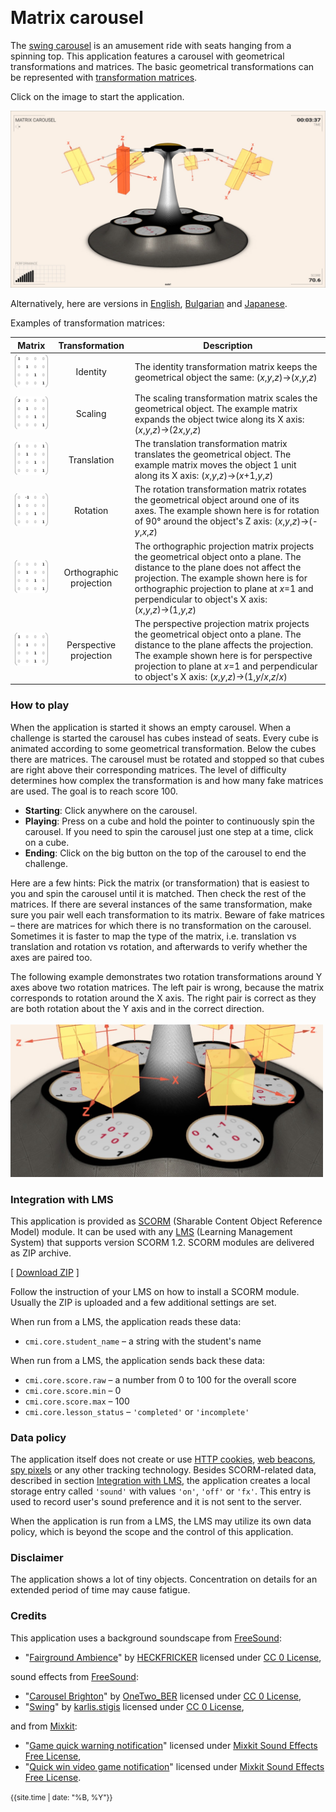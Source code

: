 &nbsp;
# Matrix carousel

The [swing carousel](https://en.wikipedia.org/wiki/Swing_ride) is an amusement ride with seats hanging from a spinning top. This application features a carousel with geometrical transformations and matrices. The basic geometrical transformations can be represented with [transformation matrices](https://en.wikipedia.org/wiki/Transformation_matrix). 

Click on the image to start the application.

[<img src="docs/snapshot.jpg">](matrix-carousel.html)

Alternatively, here are versions in [English](matrix-carousel.html?lang=en), [Bulgarian](matrix-carousel.html?lang=bg) and [Japanese](matrix-carousel.html?lang=jp).

Examples of transformation matrices:

| Matrix  | Transformation | Description |
| ------- | :------------: | ----------- |
| <img src="docs/identity.png"> | Identity | The identity transformation matrix keeps the geometrical object the same: (*x*,*y*,*z*)→(*x*,*y*,*z*) |
| <img src="docs/scaling.png"> | Scaling | The scaling transformation matrix scales the geometrical object. The example matrix expands the object twice along its X axis: (*x*,*y*,*z*)→(2*x*,*y*,*z*) |
| <img src="docs/translation.png"> | Translation | The translation transformation matrix translates the geometrical object. The example matrix moves the object 1 unit along its X axis: (*x*,*y*,*z*)→(*x*+1,*y*,*z*) |
| <img src="docs/rotation.png"> | Rotation | The rotation transformation matrix rotates the geometrical object around one of its axes. The example shown here is for rotation of 90&deg; around the object's Z axis: (*x*,*y*,*z*)→(-*y*,*x*,*z*) |
| <img src="docs/orthographic.png"> | Orthographic projection | The orthographic projection matrix projects the geometrical object onto a plane. The distance to the plane does not affect the projection. The example shown here is for orthographic projection to plane at *x*=1 and perpendicular to object's X axis: (*x*,*y*,*z*)→(1,*y*,*z*) |
| <img src="docs/perspective.png"> | Perspective projection | The perspective projection matrix projects the geometrical object onto a plane. The distance to the plane affects the projection. The example shown here is for perspective projection to plane at *x*=1 and perpendicular to object's X axis: (*x*,*y*,*z*)→(1,*y*/*x*,*z*/*x*) |


### How to play

When the application is started it shows an empty carousel. When a challenge is started the carousel has cubes instead of seats. Every cube is animated according to some geometrical transformation. Below the cubes there are matrices. The carousel must be rotated and stopped so that cubes are right above their corresponding matrices. The level of difficulty determines how complex the transformation is and how many fake matrices are used. The goal is to reach score 100. 

- **Starting**: Click anywhere on the carousel.
- **Playing**:  Press on a cube and hold the pointer to continuously spin the carousel. If you need to spin the carousel just one step at a time, click on a cube. 
- **Ending**: Click on the big button on the top of the carousel to end the challenge.

Here are a few hints: Pick the matrix (or transformation) that is easiest to you and spin the carousel until it is matched. Then check the rest of the matrices. If there are several instances of the same transformation, make sure you pair well each transformation to its matrix. Beware of fake matrices &ndash; there are matrices for which there is no transformation on the carousel. Sometimes it is faster to map the type of the matrix, i.e. translation vs translation and rotation vs rotation, and afterwards to verify whether the axes are paired too.

The following example demonstrates two rotation transformations around Y axes above two rotation matrices. The left pair is wrong, because the matrix corresponds to rotation around the X axis. The right pair is correct as they are both rotation about the Y axis and in the correct direction. 
<br>
<br>
<img src="docs/example.jpg" width="500">



### Integration with LMS

This application is provided as [SCORM](https://scorm.com/scorm-explained/one-minute-scorm-overview/) (Sharable Content Object Reference Model) module. It can be used with any [LMS](https://en.wikipedia.org/wiki/Learning_management_system) (Learning Management System) that supports version SCORM 1.2. SCORM modules are delivered as ZIP archive.

[ [Download ZIP](../../bin/matrix-carousel.zip) ]

Follow the instruction of your LMS on how to install a SCORM module. Usually the ZIP is uploaded and a few additional settings are set.

When run from a LMS, the application reads these data:
- `cmi.core.student_name` &ndash; a string with the student's name

When run from a LMS, the application sends back these data:

- `cmi.core.score.raw` &ndash; a number from 0 to 100 for the overall score
- `cmi.core.score.min` &ndash; 0
- `cmi.core.score.max` &ndash; 100
- `cmi.core.lesson_status` &ndash; `'completed'` or `'incomplete'`

### Data policy

The application itself does not create or use [HTTP cookies](https://developer.mozilla.org/en-US/docs/Web/HTTP/Cookies), [web beacons](https://en.wikipedia.org/wiki/Web_beacon), [spy pixels](https://en.wikipedia.org/wiki/Spy_pixel) or any other tracking technology. Besides SCORM-related data, described in section [Integration with LMS](#integration-with-lms), the application creates a local storage entry called `'sound'` with values `'on'`, `'off'` or `'fx'`. This entry is used to record user's sound preference and it is not sent to the server.

When the application is run from a LMS, the LMS may utilize its own data policy, which is beyond the scope and the control of this application.

### Disclaimer

The application shows a lot of tiny objects. Concentration on details for an extended period of time may cause fatigue.

### Credits

This application uses a background soundscape from [FreeSound](https://freesound.org):

- "[Fairground Ambience](https://freesound.org/people/HECKFRICKER/sounds/635159/)" by [HECKFRICKER](https://freesound.org/people/HECKFRICKER/) licensed under [CC 0 License](http://creativecommons.org/publicdomain/zero/1.0/),

sound effects from [FreeSound](https://freesound.org):

- "[Carousel Brighton](https://freesound.org/people/OneTwo_BER/sounds/474195/)" by [OneTwo_BER](https://freesound.org/people/OneTwo_BER/) licensed under [CC 0 License](http://creativecommons.org/publicdomain/zero/1.0/),
- "[Swing](https://freesound.org/people/karlis.stigis/sounds/168640/)" by [karlis.stigis](https://freesound.org/people/karlis.stigis/) licensed under [CC 0 License](http://creativecommons.org/publicdomain/zero/1.0/),

and from [Mixkit](https://mixkit.co/):

- "[Game quick warning notification](https://mixkit.co/free-sound-effects/click/)" licensed under [Mixkit Sound Effects Free License](https://mixkit.co/license/#sfxFree),
- "[Quick win video game notification](https://mixkit.co/free-sound-effects/click/)" licensed under [Mixkit Sound Effects Free License](https://mixkit.co/license/#sfxFree).


	
<small>{{site.time | date: "%B, %Y"}}</small>
